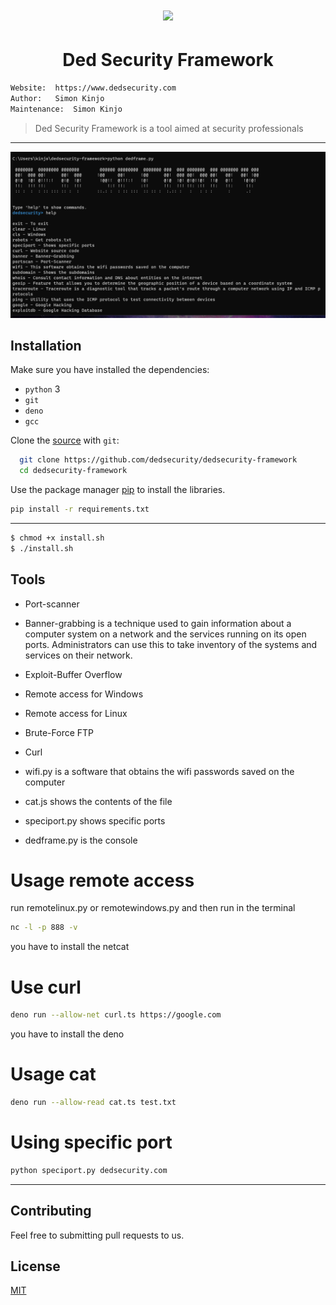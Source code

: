 <h1 align="center"><img src="./public/logosemfundo.png"></h1>

<h1 align="center">Ded Security Framework</h1>

```bash
Website:  https://www.dedsecurity.com
Author:   Simon Kinjo
Maintenance:  Simon Kinjo
```
>Ded Security Framework is a tool aimed at security professionals
---

![Screenshot](./public/terminalded.png)

## Installation

Make sure you have installed the dependencies:

  * `python` 3
  * `git`
  * `deno`
  * `gcc`

Clone the [source] with `git`:
 ```sh
   git clone https://github.com/dedsecurity/dedsecurity-framework
   cd dedsecurity-framework
   ```

 [source]: https://github.com/dedsecurity/dedsecurity-framework
 
 Use the package manager [pip](https://pip.pypa.io/en/stable/) to install the libraries.

```bash
pip install -r requirements.txt
```
---

```bash
$ chmod +x install.sh
$ ./install.sh
```

## Tools

- Port-scanner

- Banner-grabbing is a technique used to gain information about a computer system on a network and the services running on its open ports. Administrators can use this to take     inventory of the systems and services on their network.

- Exploit-Buffer Overflow

- Remote access for Windows

- Remote access for Linux

- Brute-Force FTP

- Curl

- wifi.py is a software that obtains the wifi passwords saved on the computer

- cat.js shows the contents of the file

- speciport.py shows specific ports

- dedframe.py is the console

# Usage remote access
run remotelinux.py or remotewindows.py and then run in the terminal

```bash
nc -l -p 888 -v
```

you have to install the netcat

# Use curl

```bash
deno run --allow-net curl.ts https://google.com
```
you have to install the deno

# Usage cat

```bash
deno run --allow-read cat.ts test.txt
```

# Using specific port

```bash
python speciport.py dedsecurity.com
```
---

## Contributing
Feel free to submitting pull requests to us.
## License
[MIT](https://opensource.org/licenses/MIT)
